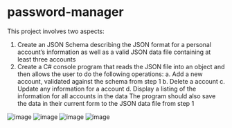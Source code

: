 # password-manager
This project involves two aspects:
1. Create an JSON Schema describing the JSON format for a personal account’s information as
well as a valid JSON data file containing at least three accounts
2. Create a C# console program that reads the JSON file into an object and then allows the user to
do the following operations:
a. Add a new account, validated against the schema from step 1
b. Delete a account
c. Update any information for a account
d. Display a listing of the information for all accounts in the data
The program should also save the data in their current form to the JSON data file from step 1

![image](https://user-images.githubusercontent.com/44261713/185779181-88b5c067-13dd-454b-9278-fffeeeafe365.png)
![image](https://user-images.githubusercontent.com/44261713/185779240-899f6c18-b65a-483b-88c4-9ea13a8c8581.png)
![image](https://user-images.githubusercontent.com/44261713/185779272-c7d88b57-72ca-49b6-a4b0-e5cce517709b.png)
![image](https://user-images.githubusercontent.com/44261713/185779284-a47d69f9-e253-4aa8-b7ea-df5d8ce1d998.png)
